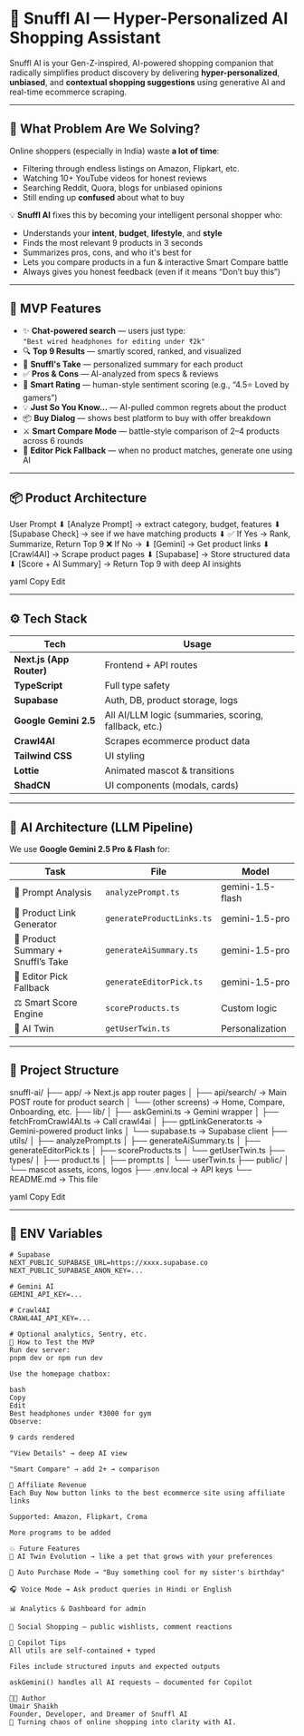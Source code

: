 # 🦊 Snuffl AI — Hyper-Personalized AI Shopping Assistant

Snuffl AI is your Gen-Z-inspired, AI-powered shopping companion that radically simplifies product discovery by delivering **hyper-personalized**, **unbiased**, and **contextual shopping suggestions** using generative AI and real-time ecommerce scraping.

---

## 🚀 What Problem Are We Solving?

Online shoppers (especially in India) waste **a lot of time**:

- Filtering through endless listings on Amazon, Flipkart, etc.
- Watching 10+ YouTube videos for honest reviews
- Searching Reddit, Quora, blogs for unbiased opinions
- Still ending up **confused** about what to buy

💡 **Snuffl AI** fixes this by becoming your intelligent personal shopper who:
- Understands your **intent**, **budget**, **lifestyle**, and **style**
- Finds the most relevant 9 products in 3 seconds
- Summarizes pros, cons, and who it's best for
- Lets you compare products in a fun & interactive Smart Compare battle
- Always gives you honest feedback (even if it means “Don’t buy this”)

---

## 🧠 MVP Features

- ✨ **Chat-powered search** — users just type:  
  `"Best wired headphones for editing under ₹2k"`
- 🔍 **Top 9 Results** — smartly scored, ranked, and visualized
- 🧠 **Snuffl's Take** — personalized summary for each product
- ✅ **Pros & Cons** — AI-analyzed from specs & reviews
- 🎯 **Smart Rating** — human-style sentiment scoring (e.g., “4.5⭐ Loved by gamers”)
- 💡 **Just So You Know...** — AI-pulled common regrets about the product
- 📦 **Buy Dialog** — shows best platform to buy with offer breakdown
- ⚔️ **Smart Compare Mode** — battle-style comparison of 2–4 products across 6 rounds
- 🔄 **Editor Pick Fallback** — when no product matches, generate one using AI

---

## 📦 Product Architecture

User Prompt
⬇
[Analyze Prompt] → extract category, budget, features
⬇
[Supabase Check] → see if we have matching products
⬇
✅ If Yes → Rank, Summarize, Return Top 9
❌ If No →
⬇
[Gemini] → Get product links
⬇
[Crawl4AI] → Scrape product pages
⬇
[Supabase] → Store structured data
⬇
[Score + AI Summary] → Return Top 9 with deep AI insights

yaml
Copy
Edit

---

## ⚙️ Tech Stack

| Tech         | Usage |
|--------------|-------|
| **Next.js (App Router)** | Frontend + API routes |
| **TypeScript** | Full type safety |
| **Supabase** | Auth, DB, product storage, logs |
| **Google Gemini 2.5** | All AI/LLM logic (summaries, scoring, fallback, etc.) |
| **Crawl4AI** | Scrapes ecommerce product data |
| **Tailwind CSS** | UI styling |
| **Lottie** | Animated mascot & transitions |
| **ShadCN** | UI components (modals, cards) |

---

## 🧬 AI Architecture (LLM Pipeline)

We use **Google Gemini 2.5 Pro & Flash** for:

| Task | File | Model |
|------|------|-------|
| 🎯 Prompt Analysis | `analyzePrompt.ts` | gemini-1.5-flash |
| 🔗 Product Link Generator | `generateProductLinks.ts` | gemini-1.5-pro |
| 🧠 Product Summary + Snuffl’s Take | `generateAiSummary.ts` | gemini-1.5-pro |
| 🧰 Editor Pick Fallback | `generateEditorPick.ts` | gemini-1.5-pro |
| ⚖️ Smart Score Engine | `scoreProducts.ts` | Custom logic |
| 🧠 AI Twin | `getUserTwin.ts` | Personalization |

---

## 📁 Project Structure

snuffl-ai/
├── app/ → Next.js app router pages
│ ├── api/search/ → Main POST route for product search
│ └── (other screens) → Home, Compare, Onboarding, etc.
├── lib/
│ ├── askGemini.ts → Gemini wrapper
│ ├── fetchFromCrawl4AI.ts → Call crawl4ai
│ ├── gptLinkGenerator.ts → Gemini-powered product links
│ └── supabase.ts → Supabase client
├── utils/
│ ├── analyzePrompt.ts
│ ├── generateAiSummary.ts
│ ├── generateEditorPick.ts
│ ├── scoreProducts.ts
│ └── getUserTwin.ts
├── types/
│ ├── product.ts
│ ├── prompt.ts
│ └── userTwin.ts
├── public/
│ └── mascot assets, icons, logos
├── .env.local → API keys
└── README.md → This file

yaml
Copy
Edit

---

## 🔐 ENV Variables

```env
# Supabase
NEXT_PUBLIC_SUPABASE_URL=https://xxxx.supabase.co
NEXT_PUBLIC_SUPABASE_ANON_KEY=...

# Gemini AI
GEMINI_API_KEY=...

# Crawl4AI
CRAWL4AI_API_KEY=...

# Optional analytics, Sentry, etc.
🧪 How to Test the MVP
Run dev server:
pnpm dev or npm run dev

Use the homepage chatbox:

bash
Copy
Edit
Best headphones under ₹3000 for gym
Observe:

9 cards rendered

"View Details" → deep AI view

"Smart Compare" → add 2+ → comparison

💸 Affiliate Revenue
Each Buy Now button links to the best ecommerce site using affiliate links

Supported: Amazon, Flipkart, Croma

More programs to be added

💥 Future Features
🧠 AI Twin Evolution → like a pet that grows with your preferences

🎁 Auto Purchase Mode → "Buy something cool for my sister's birthday"

🎧 Voice Mode → Ask product queries in Hindi or English

📊 Analytics & Dashboard for admin

🤝 Social Shopping — public wishlists, comment reactions

🤖 Copilot Tips
All utils are self-contained + typed

Files include structured inputs and expected outputs

askGemini() handles all AI requests — documented for Copilot

🧑‍💻 Author
Umair Shaikh
Founder, Developer, and Dreamer of Snuffl AI
🛒 Turning chaos of online shopping into clarity with AI.